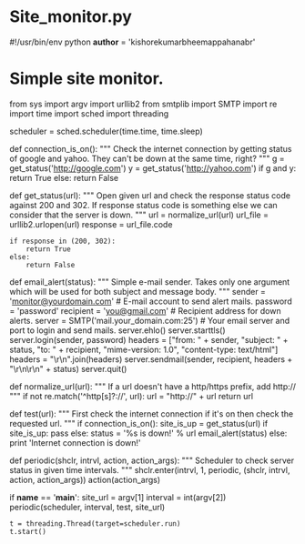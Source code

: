 # Site_monitor.py
#!/usr/bin/env python
__author__ = 'kishorekumarbheemappahanabr'
# Simple site monitor.


from sys import argv
import urllib2
from smtplib import SMTP
import re
import time
import sched
import threading

scheduler = sched.scheduler(time.time, time.sleep)


def connection_is_on():
    """
    Check the internet connection by getting status of google and yahoo.
    They can't be down at the same time, right?
    """
    g = get_status('http://google.com')
    y = get_status('http://yahoo.com')
    if g and y:
        return True
    else:
        return False


def get_status(url):
    """
    Open given url and check the response status code against 200 and 302.
    If response status code is something else we can consider that the server is down.
    """
    url = normalize_url(url)
    url_file = urllib2.urlopen(url)
    response = url_file.code

    if response in (200, 302):
        return True
    else:
        return False


def email_alert(status):
    """
    Simple e-mail sender.
    Takes only one argument which will be used for both subject and message body.
    """
    sender = 'monitor@yourdomain.com'  # E-mail account to send alert mails.
    password = 'password'
    recipient = 'you@gmail.com'  # Recipient address for down alerts.
    server = SMTP('mail.your_domain.com:25')  # Your email server and port to login and send mails.
    server.ehlo()
    server.starttls()
    server.login(sender, password)
    headers = ["from: " + sender,
               "subject: " + status,
               "to: " + recipient,
               "mime-version: 1.0",
               "content-type: text/html"]
    headers = "\r\n".join(headers)
    server.sendmail(sender, recipient, headers + "\r\n\r\n" + status)
    server.quit()


def normalize_url(url):
    """
    If a url doesn't have a http/https prefix, add http://
    """
    if not re.match('^http[s]?://', url):
        url = "http://" + url
    return url


def test(url):
    """
    First check the internet connection if it's on then check the requested url.
    """
    if connection_is_on():
        site_is_up = get_status(url)
        if site_is_up:
            pass
        else:
            status = '%s is down!' % url
            email_alert(status)
    else:
        print 'Internet connection is down!'


def periodic(shclr, intrvl, action, action_args):
    """
    Scheduler to check server status in given time intervals.
    """
    shclr.enter(intrvl, 1, periodic,
                (shclr, intrvl, action, action_args))
    action(action_args)


if __name__ == '__main__':
    site_url = argv[1]
    interval = int(argv[2])
    periodic(scheduler, interval, test, site_url)

    t = threading.Thread(target=scheduler.run)
    t.start()

